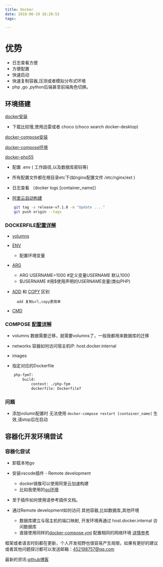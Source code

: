 ```yaml
---
title: Docker
date: 2018-06-19 16:28:53
tags:

---
```

# 优势
- 日志查看方便
- 方便配置
- 快速启动
- 快速复制容器,压测或者模拟分布式环境
- php ,go ,python后端甚至前端角色切换。

## 环境搭建

[docker安装](https://docs.docker.com/docker-for-windows/install/)
- 下载比较慢,使用迅雷或者 choco (choco search docker-desktop)
  
[docker-compose安装](https://docs.docker.com/compose/install/)

[docker-compose环境](git@github.com:canbefree/dev.git)

[docker-php55](git@github.com:canbefree/docker-php55.git)

- 配置 .env ( 工作路径,以及数据库密码等)
- 所有配置文件都在根目录etc下(如nginx配置文件 /etc/nginx/ext )
- 日志查看 （docker logs [container_name]）

- [阿里云自动构建](https://yq.aliyun.com/articles/58512)
  
```bash
    git tag -a release-v7.1.0 -m "Update ...."
    git push origin --tags
```

### DOCKERFILE[配置详解](https://docs.docker.com/engine/reference/builder/#maintainer)

- [volumns](https://docs.docker.com/engine/reference/builder/#volumns)
- [ENV](https://docs.docker.com/engine/reference/builder/#arg)
  - 配置环境变量
- [ARG](https://docs.docker.com/engine/reference/builder/#arg)
  - ARG USERNAME=1000 #定义变量USERNAME 默认1000
  - $USERNAME  #用$使用声明的USERNAME变量(类似PHP)
  
- [ADD](https://docs.docker.com/engine/reference/builder/#add) 和 [COPY](https://docs.docker.com/engine/reference/builder/#copy) 区别
  
        add 复制url,copy更简单
- [CMD](https://docs.docker.com/engine/reference/builder/#cmd)


### COMPOSE [配置详解](https://docs.docker.com/engine/reference/builder/#maintainer)
- volumns
        数据需要迁移，就需要volumns了，一般我都用来数据库的迁移
- networks
        容器如何访问宿主机IP: host.docker.internal

- images
- 指定对应的Dockerfile
  
```Dockerfile
    php-fpm7:
        build:
            context: ./php-fpm
            dockerfile: Dockerfile7
```

### 问题

- 添加volumn配置时 无法使用 `docker-compose restart [container_name]` 生效,请stop后在启动
  
## 容器化开发环境尝试


### 容器化尝试
- 卸载本地go
- 安装vscode插件 - Remote development 
  - docker镜像可以使用阿里云加速构建
  - 比如我使用的[go环境](https://github.com/canbefree/docker-go)
- 至于插件如何使用请参考插件文档。

- 通过Remote development如何访问 其他容器,比如数据库,其他环境
    -  数据库建立与宿主机的端口映射, 开发环境再通过 host.docker.internal 访问数据库
    -  直接使用同样的[docker-compose.yml](https://github.com/microsoft/vscode-dev-containers/tree/master/containers/docker-in-docker-compose/.devcontainer) 配置相同的网络环境 [详情参考](https://code.visualstudio.com/docs/remote/containers-advanced)

框架或者语言时刻都在更新，个人开发视野也很容易产生局限，如果有更好的建议或者其他问题探讨都可以发送邮箱：452198757@qq.com

最新的资讯:[github博客]( https://canbefree.github.io/2018/06/19/docker/)
